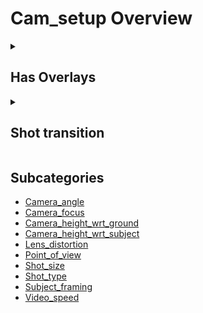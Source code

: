 # Cam_setup Overview

<details>
<summary><h2>Has Overlays</h2></summary>


<h3>🔵 Label Name:</h3>
<code>has_overlays</code>


<h3>📖 Definition:</h3>
Does the shot contain on-screen overlays, such as watermarks, or titles, or subtitles, or icons, or heads-up displays, or framing elements?

<details>
<summary><h4> Question (Definition)</h4></summary>

</details>

<details>
<summary><h4> Alternative Question</h4></summary>

- Does the video have any added text or graphics on the screen?

- Are there watermarks, titles, or subtitles visible in the shot?

- Does this shot contain icons, labels, or other graphical elements?

- Is there a heads-up display or interface overlay present?

- Are there any framing elements like borders or guide markers?

- Does the video include non-diegetic text or symbols on-screen?

- Are any subtitles or captions displayed in the scene?

- Does this shot contain on-screen information not naturally part of the scene?

</details>

<details>
<summary><h4> Prompt (Definition)</h4></summary>

- A shot containing on-screen overlays, such as watermarks, titles, subtitles, icons, HUDs, or framing elements.

</details>

<details>
<summary><h4> Alternative Prompt</h4></summary>

- A scene containing on-screen overlays such as text, graphics, or icons.

- A shot with visible watermarks, titles, or subtitles.

- A video where a heads-up display or user interface is present.

- A frame that includes added graphical elements like icons or labels.

- A shot where on-screen elements are visible, such as subtitles or branding.

- A shot featuring non-diegetic overlays like game HUDs or captions.

- A video containing persistent watermarks or text elements.

- A scene with embedded UI components or informational graphics.

- A shot displaying subtitles or interactive elements.

</details>

<h4>🟢 Positive:</h4>
<code>self.has_overlays is True</code>

<h4>🔴 Negative:</h4>
<code>self.has_overlays is False</code>

</details>

<details>
<summary><h2>Shot transition</h2></summary>


<h3>🔵 Label Name:</h3>
<code>has_shot_transition_cam_setup</code>


<h3>📖 Definition:</h3>
Does the video include one or more shot transitions?

<details>
<summary><h4> Question (Definition)</h4></summary>

- Does the video contain hard cuts or soft transitions, or a combination of both?

- Are there any shot transitions in the video?

- Does this footage feature one or more cuts or soft transitions?

</details>

<details>
<summary><h4> Alternative Question</h4></summary>

- Is there a transition between shots?

- Does the video include a shot transition?

- Does the video include a hard cut or a soft transition?

- Is there a shot transition?

- Is a cut or soft transition used in this footage?

- Does the video include any shot transitions?

- Does the video include a hard cut or a soft transition?

</details>

<details>
<summary><h4> Prompt (Definition)</h4></summary>

- A video showing one or more shot transitions.

- The video features hard cuts, soft transitions, or a combination of both.

- The video contains one or more cuts or soft transitions between shots.

- A video that includes at least one shot transition.

- A video with at least one shot transition.

- A video featuring one or more shot transitions.

- A video with one or more shot transitions.

</details>

<details>
<summary><h4> Alternative Prompt</h4></summary>

- The video includes either a hard cut or a soft transition.

- The video shows a hard cut or a soft transition between shots.

- A video where there is a transition between shots.

- The video contains a cut or a soft transition between scenes.

- A video that includes shot transitions between scenes.

- A video with a hard cut or soft transition.

- A video that includes a shot transition.

- A video with a cut or soft transition.

- A video featuring shot transitions.

- A video with either a hard cut or soft transition.

- A video with at least one transition.

- A video with shot transitions.

- A video with cuts or soft transitions.

- A video with hard cuts, soft transitions, or both.

- A video where shots change with a transition.

</details>

<h4>🟢 Positive:</h4>
<code>self.cam_setup.shot_transition</code>

<h4>🔴 Negative:</h4>
<code>not self.cam_setup.shot_transition</code>

</details>


## Subcategories

- [Camera_angle](./camera_angle/index.md)
- [Camera_focus](./camera_focus/index.md)
- [Camera_height_wrt_ground](./camera_height_wrt_ground/index.md)
- [Camera_height_wrt_subject](./camera_height_wrt_subject/index.md)
- [Lens_distortion](./lens_distortion/index.md)
- [Point_of_view](./point_of_view/index.md)
- [Shot_size](./shot_size/index.md)
- [Shot_type](./shot_type/index.md)
- [Subject_framing](./subject_framing/index.md)
- [Video_speed](./video_speed/index.md)
